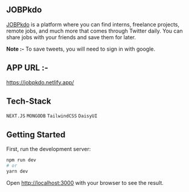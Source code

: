 ## JOBPkdo

[JOBPkdo](https://jobpkdo.netlify.app/) is a platform where you can find interns, freelance projects, remote jobs, and much more that comes through Twitter daily. You can share jobs with your friends and save them for later.

**Note :-** To save tweets, you will need to sign in with google.

## APP URL :-

https://jobpkdo.netlify.app/

## Tech-Stack

`NEXT.JS`
`MONGODB`
`TailwindCSS`
`DaisyUI`

## Getting Started

First, run the development server:

```bash
npm run dev
# or
yarn dev
```

Open [http://localhost:3000](http://localhost:3000) with your browser to see the result.

